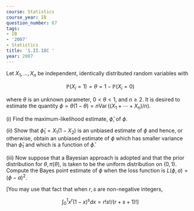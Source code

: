 ```yaml
---
course: Statistics
course_year: IB
question_number: 67
tags:
- IB
- '2007'
- Statistics
title: '1.II.18C '
year: 2007
---
```



Let $X_{1}, \ldots, X_{n}$ be independent, identically distributed random variables with

$$\mathbb{P}\left(X_{i}=1\right)=\theta=1-\mathbb{P}\left(X_{i}=0\right)$$

where $\theta$ is an unknown parameter, $0<\theta<1$, and $n \geqslant 2$. It is desired to estimate the quantity $\phi=\theta(1-\theta)=n \operatorname{Var}\left(\left(X_{1}+\cdots+X_{n}\right) / n\right)$.

(i) Find the maximum-likelihood estimate, $\hat{\phi}$, of $\phi$.

(ii) Show that $\hat{\phi}_{1}=X_{1}\left(1-X_{2}\right)$ is an unbiased estimate of $\phi$ and hence, or otherwise, obtain an unbiased estimate of $\phi$ which has smaller variance than $\hat{\phi}_{1}$ and which is a function of $\hat{\phi}$.

(iii) Now suppose that a Bayesian approach is adopted and that the prior distribution for $\theta, \pi(\theta)$, is taken to be the uniform distribution on $(0,1)$. Compute the Bayes point estimate of $\phi$ when the loss function is $L(\phi, a)=(\phi-a)^{2}$.

[You may use that fact that when $r, s$ are non-negative integers,

$$\left.\int_{0}^{1} x^{r}(1-x)^{s} d x=r ! s ! /(r+s+1) !\right]$$